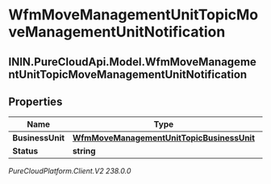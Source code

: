 # WfmMoveManagementUnitTopicMoveManagementUnitNotification

## ININ.PureCloudApi.Model.WfmMoveManagementUnitTopicMoveManagementUnitNotification

## Properties

|Name | Type | Description | Notes|
|------------ | ------------- | ------------- | -------------|
| **BusinessUnit** | [**WfmMoveManagementUnitTopicBusinessUnit**](WfmMoveManagementUnitTopicBusinessUnit) |  | [optional] |
| **Status** | **string** |  | [optional] |



_PureCloudPlatform.Client.V2 238.0.0_
